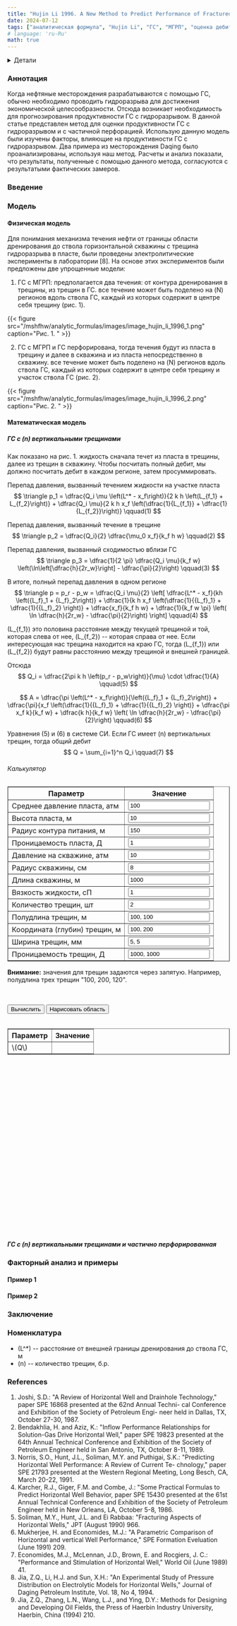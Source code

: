 ```yaml
---
title: "Hujin Li 1996. A New Method to Predict Performance of Fractured Horizontal Wells"
date: 2024-07-12
tags: ["аналитическая формула", "Hujin Li", "ГС", "МГРП", "оценка дебита"]
# language: 'ru-Ru'
math: true
---
```


<details>
<summary>Детали</summary>
<dl>
    <dt><b>авторы</b>: Hujun Li, Zhengqi Jia, and Zhaosheng Wei</dt>    
    <dt><b>Название</b>: A Simple Analytical Model for Predicting Productivity of Multifractured Horizontal Wells</dt>
    <dt><b>год</b>: 1996</dt>
    <dt><b>DOI</b>: <a href ="https://doi.org/10.2118/37051-MS">Cсылка</a></dt>
</dl>
</details>

### Аннотация
Когда нефтяные месторождения разрабатываются с помощью ГС, обычно необходимо проводить гидроразрыва для достижения экономической целесообразности. Отсюда возникает необходимость для прогнозирования продуктивности ГС с гидроразрывом. В данной статье представлен метод для оценки продуктивности ГС с гидроразрывом и с частичной перфорацией. Использую данную модель были изучены факторы, влияющие на продуктивности ГС с гидроразрывом. Два примера из месторождения Daqing было проанализированы, используя наш метод. Расчеты и анализ показали, что результаты, полученные с помощью данного метода, согласуются с результатыми фактических замеров.

### Введение

### Модель

#### Физическая модель
Для понимания механизма течения нефти от границы области дренирования до ствола горизонтальной скважины с трещина гидроразрыва в пласте, были проведены электролитические эксперименты в лаборатории [8]. На основе этих экспериментов были предложены две упрощенные модели:

1. ГС с МГРП: предполагается два течения: от контура дренирования в трещины, из трещин в ГС. все течение может быть 
поделено на \(N\) регионов вдоль ствола ГС, каждый из которых содержит в центре себя трещину (рис. 1).

{{< figure src="/mshfhw/analytic_formulas/images/image_hujin_li_1996_1.png" caption="Рис. 1. " >}}

2. ГС с МГРП и ГС перфорирована, тогда течения будут из пласта в трещину и далее в скважина и из пласта непосредственно в скважину. все течение может быть поделено на \(N\) регионов вдоль ствола ГС, каждый из которых содержит в центре себя трещину и участок ствола ГС (рис. 2).

{{< figure src="/mshfhw/analytic_formulas/images/image_hujin_li_1996_2.png" caption="Рис. 2. " >}}

#### Математическая модель

##### ГС с \(n\) вертикальными трещинами

Как показано на рис. 1. жидкость сначала течет из пласта в трещины, далее из трещин в скважину. Чтобы 
посчитать полный дебит, мы должно посчитать дебит в каждом регионе, затем просуммировать. 

Перепад давления, вызванный течением жидкости на участке пласта
$$
\triangle p_1 = \dfrac{Q_i \mu \left(L^* - x_f\right)}{2 k h \left(L_{f_1} + L_{f_2}\right)} + 
\dfrac{Q_i \mu}{2 k h x_f \left(\dfrac{1}{L_{f_1}} + \dfrac{1}{L_{f_2}}\right)}
\qquad(1)
$$

Перепад давления, вызванный течение в трещине
$$
\triangle p_2 = \dfrac{Q_i}{2} \dfrac{\mu_0 x_f}{k_f h w}
\qquad(2)
$$

Перепад давления, вызванный сходимостью вблизи ГС
$$
\triangle p_3 =  \dfrac{1}{2 \pi} \dfrac{Q_i \mu}{k_f w} \left(\ln\left[\dfrac{h}{2r_w}\right] - \dfrac{\pi}{2}\right)
\qquad(3)
$$

В итоге, полный перепад давления в одном регионе
$$
\triangle p = p_r - p_w = \dfrac{Q_i \mu}{2}
\left[
    \dfrac{L^* - x_f}{kh \left({L_f}_1 + {L_f}_2\right)} + 
    \dfrac{1}{k h x_f \left(\dfrac{1}{{L_f}_1} + \dfrac{1}{{L_f}_2} \right)} +
    \dfrac{x_f}{k_f h w} +
    \dfrac{1}{k_f w \pi} \left( \ln \dfrac{h}{2r_w} - \dfrac{\pi}{2}\right)
\right]
\qquad(4)
$$

\(L_{f_1}\) это половина расстояние между текущей трещиной и той, которая слева от нее, \(L_{f_2}\) -- которая справа от нее.
Если интересующая нас трещина находится на краю ГС, тогда \(L_{f_1}\) или \(L_{f_2}\) будут равны расстоянию между трещиной и внешней границей.

Отсюда 
$$
Q_i = \dfrac{2\pi k h \left(p_r - p_w\right)}{\mu} \cdot \dfrac{1}{A}
\qquad(5)
$$

$$
A = \dfrac{\pi \left(L^* - x_f\right)}{\left({L_f}_1 + {L_f}_2\right)} + 
    \dfrac{\pi}{x_f \left(\dfrac{1}{{L_f}_1} + \dfrac{1}{{L_f}_2} \right)} +
    \dfrac{\pi x_f k}{k_f w} +
    \dfrac{k h}{k_f w} \left( \ln \dfrac{h}{2r_w} - \dfrac{\pi}{2}\right)
\qquad(6)
$$

Уравнения (5) и (6) в системе СИ. Если ГС имеет \(n\) вертикальных трещин, тогда общий дебит
$$
Q = \sum_{i=1}^n Q_i
\qquad(7)
$$

###### Калькулятор 

  <script type="module" src="/js/hujunli1996_calculator.js" defer></script>
  <script type="module" src="/js/hujunli1996_plotter.js"></script>

<table id="tableInput" border="1">
    <tr>
        <th>Параметр</th>
        <th>Значение</th>
    </tr>
    <tr>
        <td>Среднее давление пласта, атм</td>
        <td><input type="number" id="press_res" min="1" value="100"></td>
    </tr>
    <tr>
        <td>Высота пласта, м</td>
        <td><input type="number" id="h_res" min="1" value="10"></td>
    </tr>
    <tr>
        <td>Радиус контура питания, м</td>
        <td><input type="number" id="rc" min="1" value="150"></td>
    </tr>
    <tr>
        <td>Проницаемость пласта, Д</td>
        <td><input type="number" id="k_res" min="0.001" step="0.001" value="1"></td>
    </tr>
    <tr>
        <td>Давление на скважине, атм</td>
        <td><input type="number" id="press_well" min="1" value="10"></td>
    </tr>
    <tr>
        <td>Радиус скважины, см</td>
        <td><input type="number" id="rad_well" min="1" value="8"></td>
    </tr>
    <tr>
        <td>Длина скважины, м</td>
        <td><input type="number" id="len_well" min="1" value="1000"></td>
    </tr>
    <tr>
        <td>Вязкость жидкости, сП</td>
        <td><input type="number" id="mu" min="0.001" step="0.001" value="1"></td>
    </tr>
    <tr>
        <td>Количество трещин, шт</td>
        <td><input type="number" id="frac_count" min="2" value="2"></td>
    </tr>
    <tr>
        <td>Полудлина трещин, м</td>
        <td><input type="text" id="frac_xfs" value="100, 100"></td>
    </tr>
    <tr>
        <td>Координата (глубин) трещин, м</td>
        <td><input type="text" id="frac_yfs" value="100, 200"></td>
    </tr>
    <tr>
        <td>Ширина трещин, мм</td>
        <td><input type="text" id="frac_ws" value="5, 5"></td>
    </tr>
    <tr>
        <td>Проницаемость трещин, Д</td>
        <td><input type="text" id="frac_kfs" value="1000, 1000"></td>
    </tr>
</table>

**Внимание:** значения для трещин задаются через запятую. Например, полудлина трех трещин "100, 200, 120".

<br><br>
    <input type="button" value="Вычислить" id="calculateButton">
    <input type="button" value="Нарисовать область" id="drawNoWellDomainButton">
<br><br>

<table id="tableOutput" border="1">
  <tr>
    <th>Параметр</th>
    <th>Значение</th>
  </tr>
  <tr>
    <td>\(Q\)</td>
    <td id="q_value"></td>
  </tr>
</table>

<svg id="hujunLiDomain" baseProfile="tiny" height="120mm" version="1.2" width="157mm" xmlns="http://www.w3.org/2000/svg"></svg>


##### ГС с \(n\) вертикальными трещинами и частично перфорированная

### Факторный анализ и примеры

#### Пример 1

#### Пример 2

### Заключение

### Номенклатура
- \(L^*\) -- расстояние от внешней границы дренирования до ствола ГС, м
- \(n\) -- количество трещин, б.р.

### References
1. Joshi, S.D.: "A Review of Horizontal Well and Drainhole Technology," paper SPE 16868 presented at the 62nd Annual Techni- cal Conference and Exhibition of the Society of Petroleum Engi- neer held in Dallas, TX, October 27-30, 1987.
2. Bendakhlia, H. and Aziz, K.: "Inflow Performance Relationships for Solution-Gas Drive Horizontal Well," paper SPE 19823 presented at the 64th Annual Technical Conference and Exhibition of the Society of Petroleum Engineer held in San Antonio, TX, October 8-11, 1989.
3. Norris, S.O., Hunt, J.L., Soliman, M.Y. and Puthigai, S.K.: "Predicting Horizontal Well Performance: A Review of Current Te- chnology," paper SPE 21793 presented at the Western Regional Meeting, Long Besch, CA, March 20-22, 1991.
4. Karcher, R.J., Giger, F.M. and Combe, J.: "Some Practical Formulas to Predict Horizontal Well Behavior, paper SPE 15430 presented at the 61st Annual Technical Conference and Exhibition of the Society of Petroleum Engineer held in New Orleans, LA, October 5-8, 1986.
5. Soliman, M.Y., Hunt, J.L. and Ei Rabbaa: "Fracturing Aspects of Horizontal Wells," JPT (August 1990) 966.
6. Mukherjee, H. and Economides, M.J.: "A Parametric Comparison of Horizontal and vertical Well Performance," SPE Formation Eveluation (June 1991) 209.
7. Economides, M.J., McLennan, J.D., Brown, E. and Rocgiers, J. C.: "Performance and Stimulation of Horizontal Well," World Oil (June 1989) 41.
8. Jia, Z.Q., Li, H.J. and Sun, X.H.: "An Experimental Study of Pressure Distribution on Electrolytic Models for Horizontal Wells," Journal of Daging Petroleum Institute, Vol. 18, No 4, 1994. 
9. Jia, Z.Q., Zhang, L.N., Wang, L.J., and Ying, D.Y.: Methods for Designing and Developing Oil Fields, the Press of Haerbin Industry University, Haerbin, China (1994) 210.